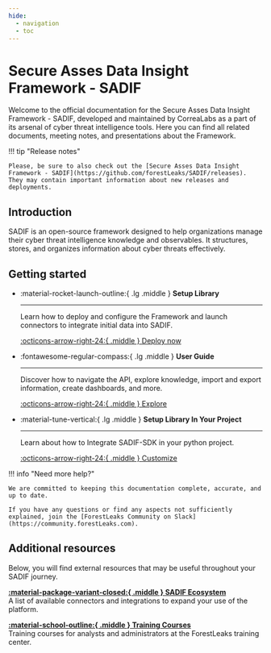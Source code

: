 ```yaml
---
hide:
  - navigation
  - toc
---
```


# Secure Asses Data Insight Framework - SADIF

Welcome to the official documentation for the Secure Asses Data Insight Framework - SADIF, developed and maintained by CorreaLabs as a part of its arsenal of cyber threat intelligence tools. Here you can find all related documents, meeting notes, and presentations about the Framework.

!!! tip "Release notes"

    Please, be sure to also check out the [Secure Asses Data Insight Framework - SADIF](https://github.com/forestLeaks/SADIF/releases). They may contain important information about new releases and deployments.

## Introduction

SADIF is an open-source framework designed to help organizations manage their cyber threat intelligence knowledge and observables. It structures, stores, and organizes information about cyber threats effectively.

## Getting started

<div class="grid cards" markdown>

-   :material-rocket-launch-outline:{ .lg .middle } __Setup Library__
    
    ---

    Learn how to deploy and configure the Framework and launch connectors to integrate initial data into SADIF.

    [:octicons-arrow-right-24:{ .middle } Deploy now](deployment/overview.md)

-   :fontawesome-regular-compass:{ .lg .middle } __User Guide__

    ---

    Discover how to navigate the API, explore knowledge, import and export information, create dashboards, and more.

    [:octicons-arrow-right-24:{ .middle } Explore](usage/getting-started.md)

-   :material-tune-vertical:{ .lg .middle } __Setup Library In Your Project__

    ---

    Learn about how to Integrate SADIF-SDK in your python project.

    [:octicons-arrow-right-24:{ .middle } Customize](administration/introduction.md)

</div>

!!! info "Need more help?"

    We are committed to keeping this documentation complete, accurate, and up to date. 
    
    If you have any questions or find any aspects not sufficiently explained, join the [ForestLeaks Community on Slack](https://community.forestLeaks.com).

## Additional resources

Below, you will find external resources that may be useful throughout your SADIF journey.

<div class="grid" markdown>

[**:material-package-variant-closed:{ .middle } SADIF Ecosystem**](administration/introduction.md)<br />
A list of available connectors and integrations to expand your use of the platform.

[**:material-school-outline:{ .middle } Training Courses**](https://training.forestLeaks.com)<br />
Training courses for analysts and administrators at the ForestLeaks training center.



</div>
<br /><br /><br />
